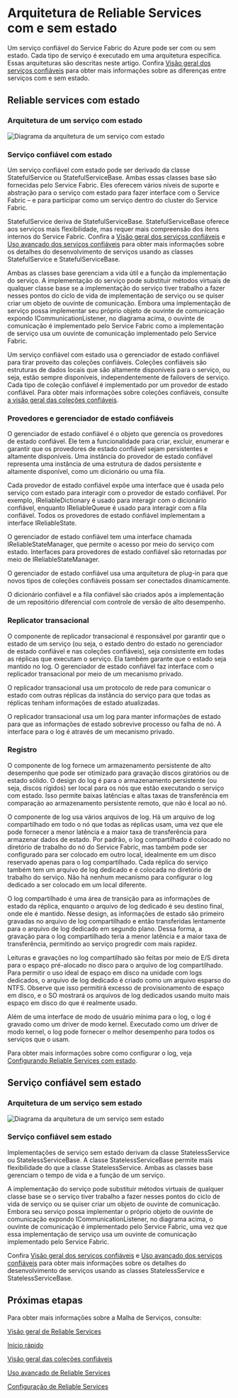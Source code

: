 <properties
   pageTitle="Arquitetura do Reliable Service | Microsoft Azure"
   description="Visão geral da arquitetura do Reliable Service para serviços com e sem estado"
   services="service-fabric"
   documentationCenter=".net"
   authors="AlanWarwick"
   manager="timlt"
   editor=""/>

<tags
   ms.service="Service-Fabric"
   ms.devlang="dotnet"
   ms.topic="article"
   ms.tgt_pltfrm="NA"
   ms.workload="NA"
   ms.date="03/30/2016"
   ms.author="alanwar"/>

# Arquitetura de Reliable Services com e sem estado

Um serviço confiável do Service Fabric do Azure pode ser com ou sem estado. Cada tipo de serviço é executado em uma arquitetura específica. Essas arquiteturas são descritas neste artigo. Confira [Visão geral dos serviços confiáveis](service-fabric-reliable-services-introduction.md) para obter mais informações sobre as diferenças entre serviços com e sem estado.

## Reliable services com estado

### Arquitetura de um serviço com estado
![Diagrama da arquitetura de um serviço com estado](./media/service-fabric-reliable-services-platform-architecture/reliable-stateful-service-architecture.png)

### Serviço confiável com estado

Um serviço confiável com estado pode ser derivado da classe StatefulService ou StatefulServiceBase. Ambas essas classes base são fornecidas pelo Service Fabric. Eles oferecem vários níveis de suporte e abstração para o serviço com estado para fazer interface com o Service Fabric – e para participar como um serviço dentro do cluster do Service Fabric.

StatefulService deriva de StatefulServiceBase. StatefulServiceBase oferece aos serviços mais flexibilidade, mas requer mais compreensão dos itens internos do Service Fabric. Confira a [Visão geral dos serviços confiáveis](service-fabric-reliable-services-introduction.md) e [Uso avançado dos serviços confiáveis](service-fabric-reliable-services-advanced-usage.md) para obter mais informações sobre os detalhes do desenvolvimento de serviços usando as classes StatefulService e StatefulServiceBase.

Ambas as classes base gerenciam a vida útil e a função da implementação do serviço. A implementação do serviço pode substituir métodos virtuais de qualquer classe base se a implementação do serviço tiver trabalho a fazer nesses pontos do ciclo de vida de implementação de serviço ou se quiser criar um objeto de ouvinte de comunicação. Embora uma implementação de serviço possa implementar seu próprio objeto de ouvinte de comunicação expondo ICommunicationListener, no diagrama acima, o ouvinte de comunicação é implementado pelo Service Fabric como a implementação de serviço usa um ouvinte de comunicação implementado pelo Service Fabric.

Um serviço confiável com estado usa o gerenciador de estado confiável para tirar proveito das coleções confiáveis. Coleções confiáveis são estruturas de dados locais que são altamente disponíveis para o serviço, ou seja, estão sempre disponíveis, independentemente de failovers de serviço. Cada tipo de coleção confiável é implementado por um provedor de estado confiável. Para obter mais informações sobre coleções confiáveis, consulte [a visão geral das coleções confiáveis](service-fabric-reliable-services-reliable-collections.md).

### Provedores e gerenciador de estado confiáveis

O gerenciador de estado confiável é o objeto que gerencia os provedores de estado confiável. Ele tem a funcionalidade para criar, excluir, enumerar e garantir que os provedores de estado confiável sejam persistentes e altamente disponíveis. Uma instância do provedor de estado confiável representa uma instância de uma estrutura de dados persistente e altamente disponível, como um dicionário ou uma fila.

Cada provedor de estado confiável expõe uma interface que é usada pelo serviço com estado para interagir com o provedor de estado confiável. Por exemplo, IReliableDictionary é usado para interagir com o dicionário confiável, enquanto IReliableQueue é usado para interagir com a fila confiável. Todos os provedores de estado confiável implementam a interface IReliableState.

O gerenciador de estado confiável tem uma interface chamada IReliableStateManager, que permite o acesso por meio do serviço com estado. Interfaces para provedores de estado confiável são retornadas por meio de IReliableStateManager.

O gerenciador de estado confiável usa uma arquitetura de plug-in para que novos tipos de coleções confiáveis possam ser conectados dinamicamente.

O dicionário confiável e a fila confiável são criados após a implementação de um repositório diferencial com controle de versão de alto desempenho.

### Replicator transacional

O componente de replicador transacional é responsável por garantir que o estado de um serviço (ou seja, o estado dentro do estado no gerenciador de estado confiável e nas coleções confiáveis), seja consistente em todas as réplicas que executam o serviço. Ela também garante que o estado seja mantido no log. O gerenciador de estado confiável faz interface com o replicador transacional por meio de um mecanismo privado.

O replicador transacional usa um protocolo de rede para comunicar o estado com outras réplicas da instância do serviço para que todas as réplicas tenham informações de estado atualizadas.

O replicador transacional usa um log para manter informações de estado para que as informações de estado sobrevive processo ou falha de nó. A interface para o log é através de um mecanismo privado.

### Registro

O componente de log fornece um armazenamento persistente de alto desempenho que pode ser otimizado para gravação discos giratórios ou de estado sólido. O design do log é para o armazenamento persistente (ou seja, discos rígidos) ser local para os nós que estão executando o serviço com estado. Isso permite baixas latências e altas taxas de transferência em comparação ao armazenamento persistente remoto, que não é local ao nó.

O componente de log usa vários arquivos de log. Há um arquivo de log compartilhado em todo o nó que todas as réplicas usam, uma vez que ele pode fornecer a menor latência e a maior taxa de transferência para armazenar dados de estado. Por padrão, o log compartilhado é colocado no diretório de trabalho do nó do Service Fabric, mas também pode ser configurado para ser colocado em outro local, idealmente em um disco reservado apenas para o log compartilhado. Cada réplica do serviço também tem um arquivo de log dedicado e é colocada no diretório de trabalho do serviço. Não há nenhum mecanismo para configurar o log dedicado a ser colocado em um local diferente.

O log compartilhado é uma área de transição para as informações de estado da réplica, enquanto o arquivo de log dedicado é seu destino final, onde ele é mantido. Nesse design, as informações de estado são primeiro gravadas no arquivo de log compartilhado e então transferidas lentamente para o arquivo de log dedicado em segundo plano. Dessa forma, a gravação para o log compartilhado teria a menor latência e a maior taxa de transferência, permitindo ao serviço progredir com mais rapidez.

Leituras e gravações no log compartilhado são feitas por meio de E/S direta para o espaço pré-alocado no disco para o arquivo de log compartilhado. Para permitir o uso ideal de espaço em disco na unidade com logs dedicados, o arquivo de log dedicado é criado como um arquivo esparso do NTFS. Observe que isso permitirá excesso de provisionamento de espaço em disco, e o SO mostrará os arquivos de log dedicados usando muito mais espaço em disco do que é realmente usado.

Além de uma interface de modo de usuário mínima para o log, o log é gravado como um driver de modo kernel. Executado como um driver de modo kernel, o log pode fornecer o melhor desempenho para todos os serviços que o usam.

Para obter mais informações sobre como configurar o log, veja [Configurando Reliable Services com estado](service-fabric-reliable-services-configuration.md).

## Serviço confiável sem estado

### Arquitetura de um serviço sem estado
![Diagrama da arquitetura de um serviço sem estado](./media/service-fabric-reliable-services-platform-architecture/reliable-stateless-service-architecture.png)

### Serviço confiável sem estado

Implementações de serviço sem estado derivam da classe StatelessService ou StatelessServiceBase. A classe StatelessServiceBase permite mais flexibilidade do que a classe StatelessService. Ambas as classes base gerenciam o tempo de vida e a função de um serviço.

A implementação do serviço pode substituir métodos virtuais de qualquer classe base se o serviço tiver trabalho a fazer nesses pontos do ciclo de vida de serviço ou se quiser criar um objeto de ouvinte de comunicação. Embora seu serviço possa implementar o próprio objeto de ouvinte de comunicação expondo ICommunicationListener, no diagrama acima, o ouvinte de comunicação é implementado pelo Service Fabric, uma vez que essa implementação de serviço usa um ouvinte de comunicação implementado pelo Service Fabric.

Confira [Visão geral dos serviços confiáveis](service-fabric-reliable-services-introduction.md) e [Uso avançado dos serviços confiáveis](service-fabric-reliable-services-advanced-usage.md) para obter mais informações sobre os detalhes do desenvolvimento de serviços usando as classes StatelessService e StatelessServiceBase.

<!--Every topic should have next steps and links to the next logical set of content to keep the customer engaged-->
## Próximas etapas

Para obter mais informações sobre a Malha de Serviços, consulte:

[Visão geral de Reliable Services](service-fabric-reliable-services-introduction.md)

[Início rápido](service-fabric-reliable-services-quick-start.md)

[Visão geral das coleções confiáveis](service-fabric-reliable-services-reliable-collections.md)

[Uso avançado de Reliable Services](service-fabric-reliable-services-advanced-usage.md)

[Configuração de Reliable Services](service-fabric-reliable-services-configuration.md)

<!-----------HONumber=AcomDC_0330_2016-->